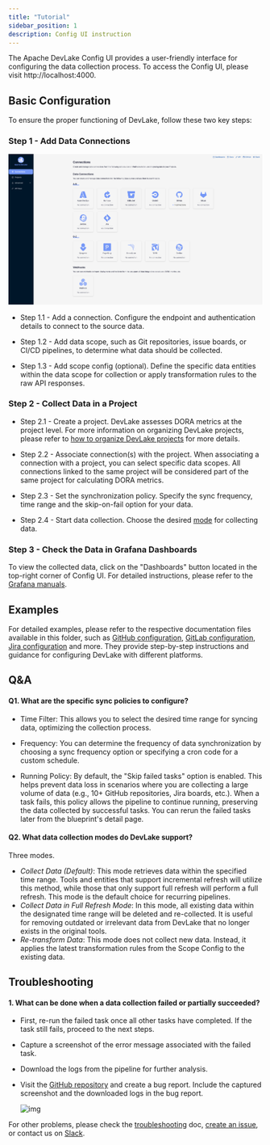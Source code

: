 ```yaml
---
title: "Tutorial"
sidebar_position: 1
description: Config UI instruction
---
```


The Apache DevLake Config UI provides a user-friendly interface for configuring the data collection process. To access the Config UI, please visit http://localhost:4000.

## Basic Configuration
To ensure the proper functioning of DevLake, follow these two key steps:

### Step 1 - Add Data Connections
![img](images/data-connections.png)
    
- Step 1.1 - Add a connection. Configure the endpoint and authentication details to connect to the source data.

- Step 1.2 - Add data scope, such as Git repositories, issue boards, or CI/CD pipelines, to determine what data should be collected.

- Step 1.3 - Add scope config (optional). Define the specific data entities within the data scope for collection or apply transformation rules to the raw API responses.

### Step 2 - Collect Data in a Project
- Step 2.1 - Create a project. DevLake assesses DORA metrics at the project level. For more information on organizing DevLake projects, please refer to [how to organize DevLake projects](../GettingStarted/HowToOrganizeDevlakeProjects) for more details.

- Step 2.2 - Associate connection(s) with the project. When associating a connection with a project, you can select specific data scopes. All connections linked to the same project will be considered part of the same project for calculating DORA metrics.

- Step 2.3 - Set the synchronization policy. Specify the sync frequency, time range and the skip-on-fail option for your data.

- Step 2.4 - Start data collection. Choose the desired [mode](#step-2---collect-data-in-a-project) for collecting data.

### Step 3 - Check the Data in Grafana Dashboards
To view the collected data, click on the "Dashboards" button located in the top-right corner of Config UI. For detailed instructions, please refer to the [Grafana manuals](Dashboards/GrafanaUserGuide.md).

## Examples
For detailed examples, please refer to the respective documentation files available in this folder, such as [GitHub configuration](GitHub.md), [GitLab configuration](GitLab.md), [Jira configuration](Jira.md) and more. They provide step-by-step instructions and guidance for configuring DevLake with different platforms.

## Q&A

#### Q1. What are the specific sync policies to configure?
- Time Filter: This allows you to select the desired time range for syncing data, optimizing the collection process.

- Frequency: You can determine the frequency of data synchronization by choosing a sync frequency option or specifying a cron code for a custom schedule.

- Running Policy: By default, the "Skip failed tasks" option is enabled. This helps prevent data loss in scenarios where you are collecting a large volume of data (e.g., 10+ GitHub repositories, Jira boards, etc.). When a task fails, this policy allows the pipeline to continue running, preserving the data collected by successful tasks. You can rerun the failed tasks later from the blueprint's detail page.


#### Q2. What data collection modes do DevLake support?
Three modes.
- _Collect Data (Default)_: This mode retrieves data within the specified time range. Tools and entities that support incremental refresh will utilize this method, while those that only support full refresh will perform a full refresh. This mode is the default choice for recurring pipelines.
- _Collect Data in Full Refresh Mode_: In this mode, all existing data within the designated time range will be deleted and re-collected. It is useful for removing outdated or irrelevant data from DevLake that no longer exists in the original tools.
- _Re-transform Data_: This mode does not collect new data. Instead, it applies the latest transformation rules from the Scope Config to the existing data.

## Troubleshooting

#### 1. What can be done when a data collection failed or partially succeeded?
- First, re-run the failed task once all other tasks have completed. If the task still fails, proceed to the next steps.
- Capture a screenshot of the error message associated with the failed task.
- Download the logs from the pipeline for further analysis.
- Visit the [GitHub repository](https://github.com/apache/incubator-devlake/issues) and create a bug report. Include the captured screenshot and the downloaded logs in the bug report.

   ![img](/img/ConfigUI/BlueprintEditing/blueprint-edit3.png)


For other problems, please check the [troubleshooting](/Troubleshooting/Configuration.md) doc, [create an issue](https://github.com/apache/incubator-devlake/issues), or contact us on [Slack](https://join.slack.com/t/devlake-io/shared_invite/zt-17b6vuvps-x98pqseoUagM7EAmKC82xQ).
